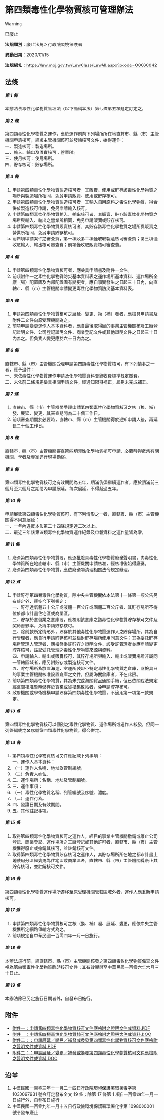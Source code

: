 # 第四類毒性化學物質核可管理辦法
> [!WARNING]
> 已廢止

**法規類別**：廢止法規＞行政院環境保護署

**異動日期**：2020/01/15  

**法規網址**：https://law.moj.gov.tw/LawClass/LawAll.aspx?pcode=O0060042



## 法條
##### 第 1 條
本辦法依毒性化學物質管理法（以下簡稱本法）第七條第五項規定訂定之。

##### 第 2 條
第四類毒性化學物質之運作，應於運作前向下列場所所在地直轄市、縣（市）主管機關申請核可，經該主管機關核可並發給核可文件，始得運作：  
一、製造核可：製造場所。  
二、輸入、輸出及販賣核可：營業所。  
三、使用核可：使用場所。  
四、貯存核可：貯存場所。

##### 第 3 條
1. 申請第四類毒性化學物質製造核可者，其販賣、使用或貯存該毒性化學物質之場所與製造場所相同，免另申請販賣、使用或貯存核可。
1. 申請第四類毒性化學物質製造核可者，其輸入自用原料之毒性化學物質，得合併於製造核可申請，免另申請輸入核可。
1. 申請第四類毒性化學物質輸入、輸出核可者，其販賣、貯存該毒性化學物質之場所與輸入、輸出之營業所相同，免另申請販賣或貯存核可。
1. 申請第四類毒性化學物質販賣核可者，其貯存該毒性化學物質之場所與販賣之營業所相同，免另申請貯存核可。
1. 前四項申請案件之審查費，第一項及第二項僅收取製造核可審查費；第三項僅收取輸入、輸出核可審查費；前項僅收取販賣核可審查費。

##### 第 4 條
1. 申請第四類毒性化學物質核可者，應檢具申請書及附件一文件。
1. 前項附件一之毒性化學物質防災基本資料表之運作場所基本資料、運作場所全廠（場）配置圖及內部配置圖有變更者，應自事實發生之日起三十日內，向直轄市、縣（市）主管機關申請變更毒性化學物質防災基本資料表。

##### 第 5 條
1. 申請第四類毒性化學物質核可之展延、變更、換（補）發者，應檢具申請書及附件二文件向原受理機關為之。
1. 前項申請變更運作人基本資料者，應自最後取得目的事業主管機關核發工廠登記證明文件、公司登記證明文件、商業登記文件或其他證明文件之日起三十日內為之。但負責人變更應於六十日內為之。

##### 第 6 條
直轄市、縣（市）主管機關受理申請第四類毒性化學物質核可，有下列情事之一者，應予退件：  
一、未依毒性化學物質運作申請及化學物質資料登錄收費標準規定繳費。  
二、未依前二條規定檢具相關申請文件，經通知限期補正，屆期未完成補正。

##### 第 7 條
1. 直轄市、縣（市）主管機關受理申請第四類毒性化學物質核可之核（換、補）發、展延、變更，其審查期間為二十個工作日。
1. 前項審查期間於必要時，直轄市、縣（市）主管機關得於通知申請人後，再延長二十個工作日。

##### 第 8 條
直轄市、縣（市）主管機關審查第四類毒性化學物質核可申請，必要時得邀集有關機關、學者及專家進行現場勘察。

##### 第 9 條
第四類毒性化學物質核可之有效期間為五年，期滿仍須繼續運作者，應於期滿前三個月至六個月之期間內申請展延。每次展延，不得超過五年。

##### 第 10 條
申請展延第四類毒性化學物質核可，有下列情形之一者，直轄市、縣（市）主管機關得不同意展延：  
一、一年內違反本法第二十四條規定達二次以上。  
二、最近三年該第四類毒性化學物質運作紀錄及申報資料之運作量皆為零。

##### 第 11 條
1. 廢棄第四類毒性化學物質者，應逐批檢具毒性化學物質廢棄聲明書，向毒性化學物質所在地直轄市、縣（市）主管機關申請核准，經核准後始得廢棄。
1. 廢棄第四類毒性化學物質，應依廢棄物清理相關法令規定辦理。

##### 第 12 條
1. 申請貯存第四類毒性化學物質，除中央主管機關依本法第十一條第一項公告另有規定外，應符合下列規定：  
一、貯存達氣體五十公斤或液體一百公斤或固體二百公斤者，其貯存場所不得位於都市計畫住宅區或商業區。  
二、貯存於倉儲業之倉庫者，應檢附該倉庫之該毒性化學物質貯存核可文件及契約書影本，免再申請貯存核可。  
三、除前款所定情形外，貯存於其他毒性化學物質運作人之貯存場所，其為自行管理者，應自行申請貯存核可並檢附貯存場所使用同意文件；其為委託貯存場所管理人管理者，應檢附委託貯存之證明文件。該受託管理者並應申請變更貯存核可，註記受託管理之毒性化學物質來源與資料。  
四、申請輸入、輸出或販賣核可，其貯存場所與輸入、輸出或販賣場所非屬同一管轄區域者，應另附貯存或製造核可文件。  
五、貯存場所為放置海運、空運所裝卸不特定毒性化學物質之倉庫，應檢具目的事業主管機關核准設置倉庫之文件。但屬海關倉庫者，不在此限。
1. 前項第四類毒性化學物質，其為未完成海關貨品通關手續，但已依關稅法規定經海關核准暫時儲存於貨棧或貨櫃集散站者，免申請貯存核可。
1. 政府機關或學術機構申請貯存第四類毒性化學物質，不適用第一項第一款規定。

##### 第 13 條
第四類毒性化學物質核可以個別之毒性化學物質、運作場所或運作人核發。但同一列管編號之各序號第四類毒性化學物質，得合併之。

##### 第 14 條
1. 第四類毒性化學物質核可文件應記載下列事項：  
一、運作人基本資料：
1. （一）運作人名稱、地址及管制編號。
1. （二）負責人姓名。
1. 二、運作場所：名稱、地址及管制編號。
1. 三、運作事項：
1. （一）毒性化學物質名稱、列管編號及序號、濃度。
1. （二）運作行為。
1. 四、發證日期及有效期間。
1. 五、其他註記事項。

##### 第 15 條
1. 取得第四類毒性化學物質核可之運作人，經目的事業主管機關撤銷或廢止公司登記、商業登記、運作場所之工廠登記或其他許可者，直轄市、縣（市）主管機關得廢止或撤銷其核可，並註銷核可文件。
1. 取得第四類毒性化學物質貯存核可之運作人，其貯存場所所在地之都市計畫土地使用分區經變更為住宅區或商業區者，直轄市、縣（市）主管機關得廢止其貯存核可，並註銷核可文件。

##### 第 16 條
第四類毒性化學物質運作場所遷移至原受理機關管轄區域外者，運作人應重新申請核可。

##### 第 17 條
1. 申請第四類毒性化學物質核可之核（換、補）發、展延、變更，應依中央主管機關所定網路傳輸方式為之。
1. 前項規定自中華民國一百零四年一月一日施行。

##### 第 18 條
本辦法施行前，經直轄市、縣（市）主管機關核發之第四類毒性化學物質備查文件視為第四類毒性化學物質臨時核可文件；其有效期間至中華民國一百零六年六月三十日止。

##### 第 19 條
本辦法除已另定施行日期者外，自發布日施行。
## 附件
* [附件一：申請第四類毒性化學物質核可文件應檢附之證明文件或資料.PDF](https://law.moj.gov.tw/LawClass/LawGetFile.ashx?FileId=0000236080)
* [附件一：申請第四類毒性化學物質核可文件應檢附之證明文件或資料.DOC](https://law.moj.gov.tw/LawClass/LawGetFile.ashx?FileId=0000153380)
* [附件二：：申請展延／變更／補發或換發第四類毒性化學物質核可文件應檢附之證明文件或資料.PDF](https://law.moj.gov.tw/LawClass/LawGetFile.ashx?FileId=0000236081)
* [附件二：：申請展延／變更／補發或換發第四類毒性化學物質核可文件應檢附之證明文件或資料.DOC](https://law.moj.gov.tw/LawClass/LawGetFile.ashx?FileId=0000153381)
## 沿革
1. 中華民國一百零三年十一月二十四日行政院環境保護署環署毒字第 1030097931 號令訂定發布全文 19 條；除第 17 條第 1  項自一百零四年一月一日施行外，自發布日施行
1. 中華民國一百零九年一月十五日行政院環境保護署環署化字第 1098000001 號令發布廢止
